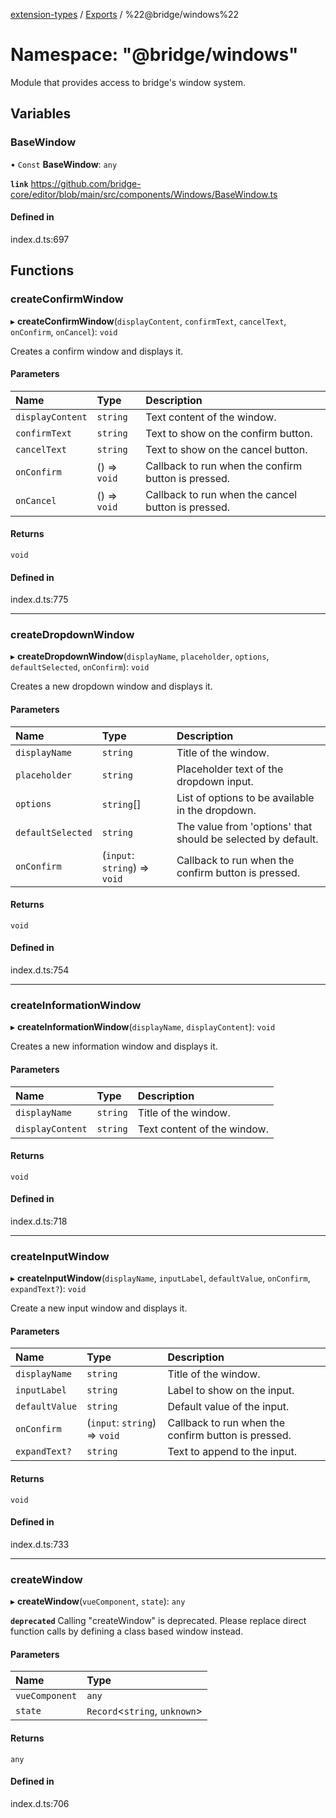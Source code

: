 [extension-types](../README.md) / [Exports](../modules.md) / %22@bridge/windows%22

# Namespace: "@bridge/windows"

Module that provides access to bridge's window system.

## Variables

### BaseWindow

• `Const` **BaseWindow**: `any`

**`link`** https://github.com/bridge-core/editor/blob/main/src/components/Windows/BaseWindow.ts

#### Defined in

index.d.ts:697

## Functions

### createConfirmWindow

▸ **createConfirmWindow**(`displayContent`, `confirmText`, `cancelText`, `onConfirm`, `onCancel`): `void`

Creates a confirm window and displays it.

#### Parameters

| Name | Type | Description |
| :------ | :------ | :------ |
| `displayContent` | `string` | Text content of the window. |
| `confirmText` | `string` | Text to show on the confirm button. |
| `cancelText` | `string` | Text to show on the cancel button. |
| `onConfirm` | () => `void` | Callback to run when the confirm button is pressed. |
| `onCancel` | () => `void` | Callback to run when the cancel button is pressed. |

#### Returns

`void`

#### Defined in

index.d.ts:775

___

### createDropdownWindow

▸ **createDropdownWindow**(`displayName`, `placeholder`, `options`, `defaultSelected`, `onConfirm`): `void`

Creates a new dropdown window and displays it.

#### Parameters

| Name | Type | Description |
| :------ | :------ | :------ |
| `displayName` | `string` | Title of the window. |
| `placeholder` | `string` | Placeholder text of the dropdown input. |
| `options` | `string`[] | List of options to be available in the dropdown. |
| `defaultSelected` | `string` | The value from 'options' that should be selected by default. |
| `onConfirm` | (`input`: `string`) => `void` | Callback to run when the confirm button is pressed. |

#### Returns

`void`

#### Defined in

index.d.ts:754

___

### createInformationWindow

▸ **createInformationWindow**(`displayName`, `displayContent`): `void`

Creates a new information window and displays it.

#### Parameters

| Name | Type | Description |
| :------ | :------ | :------ |
| `displayName` | `string` | Title of the window. |
| `displayContent` | `string` | Text content of the window. |

#### Returns

`void`

#### Defined in

index.d.ts:718

___

### createInputWindow

▸ **createInputWindow**(`displayName`, `inputLabel`, `defaultValue`, `onConfirm`, `expandText?`): `void`

Create a new input window and displays it.

#### Parameters

| Name | Type | Description |
| :------ | :------ | :------ |
| `displayName` | `string` | Title of the window. |
| `inputLabel` | `string` | Label to show on the input. |
| `defaultValue` | `string` | Default value of the input. |
| `onConfirm` | (`input`: `string`) => `void` | Callback to run when the confirm button is pressed. |
| `expandText?` | `string` | Text to append to the input. |

#### Returns

`void`

#### Defined in

index.d.ts:733

___

### createWindow

▸ **createWindow**(`vueComponent`, `state`): `any`

**`deprecated`** Calling "createWindow" is deprecated. Please replace direct function calls by defining a class based window instead.

#### Parameters

| Name | Type |
| :------ | :------ |
| `vueComponent` | `any` |
| `state` | `Record`<`string`, `unknown`\> |

#### Returns

`any`

#### Defined in

index.d.ts:706
